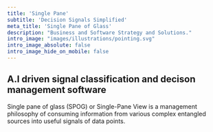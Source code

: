 ```yaml
---
title: 'Single Pane'
subtitle: 'Decision Signals Simplified'
meta_title: 'Single Pane of Glass'
description: "Business and Software Strategy and Solutions."
intro_image: "images/illustrations/pointing.svg"
intro_image_absolute: false
intro_image_hide_on_mobile: false
---
```


## A.I driven signal classification and decison management software

Single pane of glass (SPOG) or Single-Pane View is a management philosophy of consuming information from various complex entangled sources into useful signals of data points.

